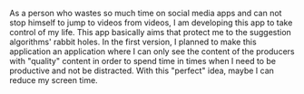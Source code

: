 As a person who wastes so much time on social media apps and can not stop himself to jump to videos from videos, I am developing this app to take control of my life. This app basically aims that protect me to the suggestion algorithms' rabbit holes. In the first version, I planned to make this application an application where I can only see the content of the producers with "quality" content in order to spend time in times when I need to be productive and not be distracted. With this "perfect" idea, maybe I can reduce my screen time.
